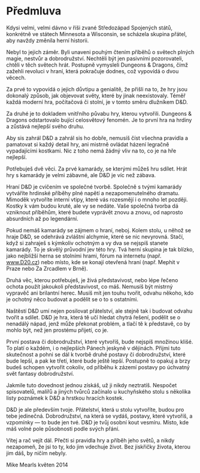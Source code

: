 # Předmluva
  
Kdysi velmi, velmi dávno v říši zvané Středozápad Spojených států, konkrétně ve státech  Minnesota a Wisconsin, se scházela skupina přátel, aby navždy změnila herní historii.

Nebyl to jejich záměr. Byli unaveni pouhým čtením příběhů o světech plných magie, nestvůr a dobrodružství. Nechtěli být jen pasivními pozorovateli, chtěli v těch světech hrát. Postupně vymysleli Dungeons & Dragons, čímž zažehli revoluci v hraní, která pokračuje dodnes, což vypovídá o dvou věcech.

Za prvé to vypovídá o jejich důvtipu a genialitě, že přišli na to, že hry jsou dokonalý způsob, jak objevovat světy, které by jinak neexistovaly. Téměř každá moderní hra, počítačová či stolní, je v tomto směru dlužníkem D&D.

Za druhé je to dokladem vnitřního půvabu hry, kterou vytvořili. Dungeons & Dragons odstartovalo bující celosvětový fenomén. Je to první hra na hrdiny a zůstává nejlepší svého druhu.

Aby sis zahrál D&D a zahrál sis ho dobře, nemusíš číst všechna pravidla a pamatovat si každý detail hry, ani mistrně ovládat házení legračně vypadajícími kostkami. Nic z toho nemá žádný vliv na to, co je na hře nejlepší.

Potřebuješ dvě věci. Za prvé kamarády, se kterými můžeš hru sdílet. Hrát hry s kamarády je velmi zábavné, ale D&D je víc než zábava. 

Hraní D&D je cvičením ve společné tvorbě. Společně s tvými kamarády vytváříte hrdinské příběhy plné napětí a nezapomenutelného dramatu. Mimoděk vytvoříte interní vtipy, které vás rozesmějí i o mnoho let později. Kostky k vám budou kruté, ale vy se nedáte. Vaše společná tvorba dá vzniknout příběhům, které budete vyprávět znovu a znovu, od naprosto absurdních až po legendární.

Pokud nemáš kamarády se zájmem o hraní, neboj. Kolem stolu, u něhož se hraje D&D, se odehrává zvláštní alchymie, které se nic nevyrovná. Stačí, když si zahraješ s kýmkoliv ochotným a vy dva se nejspíš stanete kamarády. To je skvělý průvodní jev této hry. Tvá herní skupina je tak blízko, jako nejbližší herna se stolními hrami, fórum na internetu (např. www.D20.cz) nebo místo, kde se konají otevřená hraní (např. Mephit v Praze nebo Za Zrcadlem v Brně).

Druhá věc, kterou potřebuješ, je živá představivost, nebo lépe řečeno ochota použít jakoukoli představivost, co máš. Nemusíš být mistrný vypravěč ani brilantní herec. Musíš mít jen touhu tvořit, odvahu někoho, kdo je ochotný něco budovat a podělit se o to s ostatními.

Naštěstí D&D umí nejen posilovat přátelství, ale stejně tak i budovat odvahu tvořit a sdílet. D&D je hra, která tě učí hledat chytrá řešení, podělit se o nenadálý nápad, jenž může překonat problém, a tlačí tě k představě, co by mohlo být, než jen prostému přijetí, co je.

První postava či dobrodružství, které vytvoříš, bude nejspíš množinou klišé. To platí o každém, i o nejlepších Pánech jeskyně v dějinách. Přijmi tuto skutečnost a pohni se dál k tvorbě druhé postavy či dobrodružství, které bude lepší, a pak ke třetí, které bude ještě lepší. Postupně to opakuj a brzy budeš schopen vytvořit cokoliv, od příběhu k zázemí postavy po úchvatný svět fantasy dobrodružství.

Jakmile tuto dovednost jednou získáš, už ji nikdy neztratíš. Nespočet spisovatelů, malířů a jiných tvůrců začínalo u kuchyňského stolu s několika listy poznámek k D&D a hrstkou hracích kostek.

D&D je ale především tvoje. Přátelství, která u stolu vytvoříte, budou pro tebe jedinečná. Dobrodružství, na která se vydáš, postavy, které vytvoříš, a vzpomínky — to bude jen tvé. D&D je tvůj osobní kout vesmíru. Místo, kde máš volné pole působnosti podle svých přání.

Vítej a rač vejít dál. Přečti si pravidla hry a příběh jeho světů, a nikdy nezapomeň, že jsi to ty, kdo jim vdechuje život. Bez jiskřičky života, kterou jim dáš, by ničím nebyly.

Mike Mearls
květen 2014
<!--stackedit_data:
eyJoaXN0b3J5IjpbMTEzNzYwMjU1NSwtMjk3MDc3MTAzXX0=
-->
